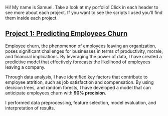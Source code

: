 
Hi! My name is Samuel. Take a look at my porfolio!
Click in each header to see more about each project. If you want to see the scripts I used you'll find them inside each project.  


## [Project 1: Predicting Employees Churn](https://github.com/SamuelDS1/Data-Science-Portfolio/tree/main/Projects/Project%201:%20Employees%20Churn) 
Employee churn, the phenomenon of employees leaving an organization, poses significant challenges for businesses in terms of productivity, morale, and financial implications. By leveraging the power of data, I have created a predictive model that effectively forecasts the likelihood of employees leaving a company.

Through data analysis, I have identified key factors that contribute to employee attrition, such as job satisfaction and compensation. By using decision trees, and random forests, I have developed a model that can anticipate employees churn with **90% precision**.

I performed data preprocessing, feature selection, model evaluation, and interpretation of results. 






